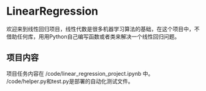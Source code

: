 # LinearRegression
欢迎来到线性回归项目，线性代数是很多机器学习算法的基础，在这个项目中，不借助任何库，用用Python自己编写函数或者类来解决一个线性回归问题。

## 项目内容
项目任务内容在 /code/linear_regression_project.ipynb 中。<br />
/code/helper.py和test.py是部署的自动化测试文件。

